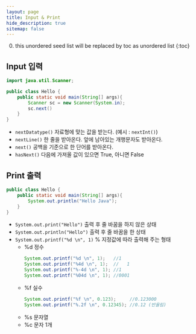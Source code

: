 ```yaml
---
layout: page
title: Input & Print
hide_description: true
sitemap: false
---
```

0. this unordered seed list will be replaced by toc as unordered list
{:toc}

## Input 입력
```java
import java.util.Scanner;

public class Hello {
	public static void main(String[] args){
		Scanner sc = new Scanner(System.in);
		sc.next()
	}
}
```
- `nextDatatype()` 자료형에 맞는 값을 받는다. (예시 : `nextInt()`)
- `nextLine()` 한 줄을 받아온다. 앞에 남아있는 개행문자도 받아온다.
- `next()` 공백을 기준으로 한 단어를 받아온다.
- `hasNext()` 다음에 가져올 값이 있으면 True, 아니면 False

## Print 출력
```java
public class Hello {
	public static void main(String[] args){
		System.out.println("Hello Java");
	}
}
```
- `System.out.print("Hello")` 출력 후 줄 바꿈을 하지 않은 상태
- `System.out.println("Hello")` 출력 후 줄 바꿈을 한 상태
- `System.out.printf("%d \n", 1)` % 지정값에 따라 출력해 주는 형태
    - %d 정수
        ```java
        System.out.printf("%d \n", 1);   //1
        System.out.printf("%4d \n", 1);  //   1
        System.out.printf("%-4d \n", 1); //1   
        System.out.printf("%04d \n", 1); //0001
        ```
    - %f 실수
        ```java
        System.out.printf("%f \n", 0.123);     //0.123000
        System.out.printf("%.2f \n", 0.12345); //0.12 (반올림)
        ```
    - %s 문자열
    - %c 문자 1개
